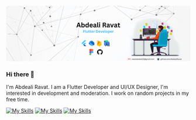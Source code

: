 ![Header](https://github.com/AbdealiRavat/AbdealiRavat/blob/main/linkedin-banner.png)


### Hi there 👋

I'm Abdeali Ravat. I am a Flutter Developer and UI/UX Designer,  I'm interested in development and moderation. I work on random projects in my free time.


[![My Skills](https://skillicons.dev/icons?i=flutter,dart,androidstudio,vscode,firebase&theme=dark)](https://skillicons.dev)    [![My Skills](https://skillicons.dev/icons?i=html,css,git,github&theme=dark)](https://skillicons.dev)    [![My Skills](https://skillicons.dev/icons?i=figma,ps,ai&theme=dark)](https://skillicons.dev)

